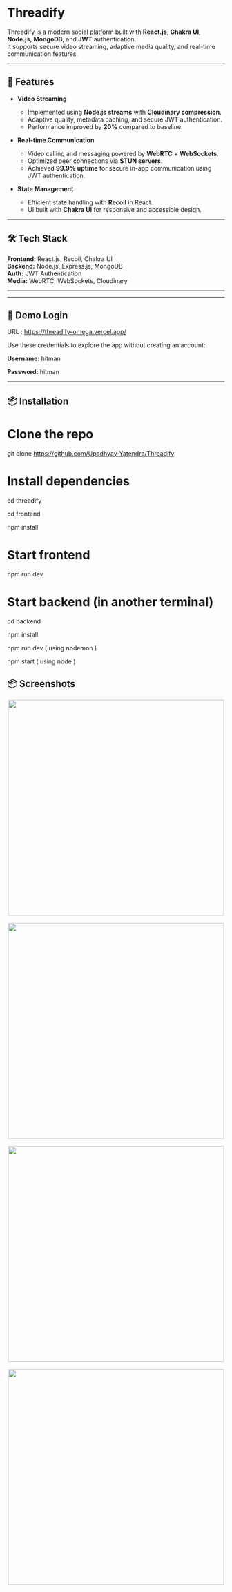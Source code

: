 # Threadify

Threadify is a modern social platform built with **React.js**, **Chakra UI**, **Node.js**, **MongoDB**, and **JWT** authentication.  
It supports secure video streaming, adaptive media quality, and real-time communication features.

---

## 🚀 Features

- **Video Streaming**  
  - Implemented using **Node.js streams** with **Cloudinary compression**.  
  - Adaptive quality, metadata caching, and secure JWT authentication.  
  - Performance improved by **20%** compared to baseline.

- **Real-time Communication**  
  - Video calling and messaging powered by **WebRTC** + **WebSockets**.  
  - Optimized peer connections via **STUN servers**.  
  - Achieved **99.9% uptime** for secure in-app communication using JWT authentication.

- **State Management**  
  - Efficient state handling with **Recoil** in React.  
  - UI built with **Chakra UI** for responsive and accessible design.

---

## 🛠 Tech Stack

**Frontend:** React.js, Recoil, Chakra UI  
**Backend:** Node.js, Express.js, MongoDB  
**Auth:** JWT Authentication  
**Media:** WebRTC, WebSockets, Cloudinary  

---
---

## 🔑 Demo Login
URL : https://threadify-omega.vercel.app/

Use these credentials to explore the app without creating an account:

**Username:** hitman

**Password:** hitman

---

## 📦 Installation


# Clone the repo
git clone https://github.com/Upadhyay-Yatendra/Threadify

# Install dependencies

cd threadify

cd frontend 

npm install

# Start frontend
npm run dev

# Start backend (in another terminal)

cd backend

npm install

npm run dev ( using nodemon )

npm start ( using node )

## 📦 Screenshots  

<p align="center">
  <img src="https://raw.githubusercontent.com/Upadhyay-Yatendra/<repo-name>/main/frontend/src/assets/Screenshots/Home.png" width="500" />
  <br/><br/>
  <img src="https://raw.githubusercontent.com/Upadhyay-Yatendra/<repo-name>/main/frontend/src/assets/Screenshots/User.png" width="500" />
  <br/><br/>
  <img src="https://raw.githubusercontent.com/Upadhyay-Yatendra/<repo-name>/main/frontend/src/assets/Screenshots/Post.png" width="500" />
  <br/><br/>
  <img src="https://raw.githubusercontent.com/Upadhyay-Yatendra/<repo-name>/main/frontend/src/assets/Screenshots/Chat.png" width="500" />
</p>

